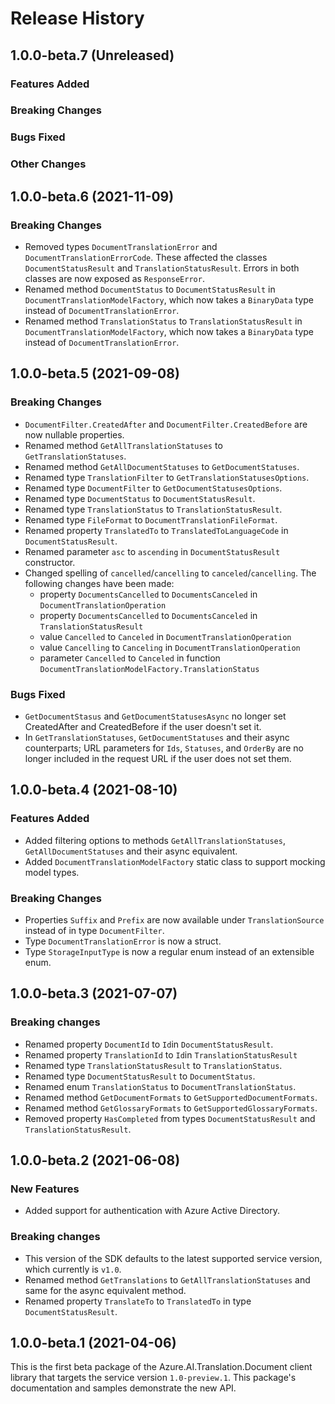 # Release History

## 1.0.0-beta.7 (Unreleased)

### Features Added

### Breaking Changes

### Bugs Fixed

### Other Changes

## 1.0.0-beta.6 (2021-11-09)

### Breaking Changes
- Removed types `DocumentTranslationError` and `DocumentTranslationErrorCode`. These affected the classes `DocumentStatusResult` and `TranslationStatusResult`. Errors in both classes are now exposed as `ResponseError`.
- Renamed method `DocumentStatus` to `DocumentStatusResult` in `DocumentTranslationModelFactory`, which now takes a `BinaryData` type instead of `DocumentTranslationError`.
- Renamed method `TranslationStatus` to `TranslationStatusResult` in `DocumentTranslationModelFactory`, which now takes a `BinaryData` type instead of `DocumentTranslationError`.

## 1.0.0-beta.5 (2021-09-08)

### Breaking Changes
- `DocumentFilter.CreatedAfter` and `DocumentFilter.CreatedBefore` are now nullable properties.
- Renamed method `GetAllTranslationStatuses` to `GetTranslationStatuses`.
- Renamed method `GetAllDocumentStatuses` to `GetDocumentStatuses`.
- Renamed type `TranslationFilter` to `GetTranslationStatusesOptions`.
- Renamed type `DocumentFilter` to `GetDocumentStatusesOptions`.
- Renamed type `DocumentStatus` to `DocumentStatusResult`.
- Renamed type `TranslationStatus` to `TranslationStatusResult`.
- Renamed type `FileFormat` to `DocumentTranslationFileFormat`.
- Renamed property `TranslatedTo` to `TranslatedToLanguageCode` in `DocumentStatusResult`.
- Renamed parameter `asc` to `ascending` in `DocumentStatusResult` constructor.
- Changed spelling of `cancelled`/`cancelling` to `canceled`/`cancelling`. The following changes have been made:
  - property `DocumentsCancelled` to `DocumentsCanceled` in `DocumentTranslationOperation`
  - property `DocumentsCancelled` to `DocumentsCanceled` in `TranslationStatusResult`
  - value `Cancelled` to `Canceled` in `DocumentTranslationOperation`
  - value `Cancelling` to `Canceling` in `DocumentTranslationOperation`
  - parameter `Cancelled` to `Canceled` in function `DocumentTranslationModelFactory.TranslationStatus` 

### Bugs Fixed
- `GetDocumentStasus` and `GetDocumentStatusesAsync` no longer set CreatedAfter and CreatedBefore if the user doesn't set it.
- In `GetTranslationStatuses`, `GetDocumentStatuses` and their async counterparts; URL parameters for `Ids`, `Statuses`, and `OrderBy` are no longer included in the request URL if the user does not set them.

## 1.0.0-beta.4 (2021-08-10)

### Features Added
- Added filtering options to methods `GetAllTranslationStatuses`, `GetAllDocumentStatuses` and their async equivalent.
- Added `DocumentTranslationModelFactory` static class to support mocking model types. 

### Breaking Changes
- Properties `Suffix` and `Prefix` are now available under `TranslationSource` instead of in type `DocumentFilter`.
- Type `DocumentTranslationError` is now a struct.
- Type `StorageInputType` is now a regular enum instead of an extensible enum.

## 1.0.0-beta.3 (2021-07-07)
### Breaking changes

- Renamed property `DocumentId` to `Id`in `DocumentStatusResult`.
- Renamed property `TranslationId` to `Id`in `TranslationStatusResult`
- Renamed type `TranslationStatusResult` to `TranslationStatus`.
- Renamed type `DocumentStatusResult` to `DocumentStatus`.
- Renamed enum `TranslationStatus` to `DocumentTranslationStatus`.
- Renamed method `GetDocumentFormats` to `GetSupportedDocumentFormats`.
- Renamed method `GetGlossaryFormats` to `GetSupportedGlossaryFormats`.
- Removed property `HasCompleted` from types `DocumentStatusResult` and `TranslationStatusResult`.

## 1.0.0-beta.2 (2021-06-08)

### New Features

- Added support for authentication with Azure Active Directory.

### Breaking changes

- This version of the SDK defaults to the latest supported service version, which currently is `v1.0`.
- Renamed method `GetTranslations` to `GetAllTranslationStatuses` and same for the async equivalent method.
- Renamed property `TranslateTo` to `TranslatedTo` in type `DocumentStatusResult`.

## 1.0.0-beta.1 (2021-04-06)

This is the first beta package of the Azure.AI.Translation.Document client library that targets the service version `1.0-preview.1`.
This package's documentation and samples demonstrate the new API.
